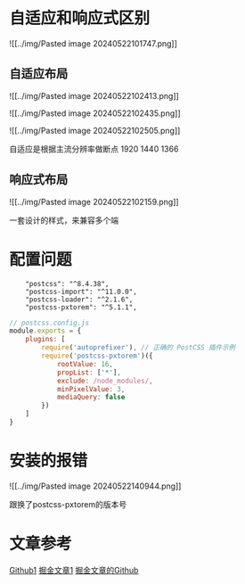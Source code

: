 # 自适应和响应式区别
![[../img/Pasted image 20240522101747.png]]

## 自适应布局
![[../img/Pasted image 20240522102413.png]]

![[../img/Pasted image 20240522102435.png]]

![[../img/Pasted image 20240522102505.png]]

自适应是根据主流分辨率做断点
1920 1440  1366

## 响应式布局
![[../img/Pasted image 20240522102159.png]]

一套设计的样式，来兼容多个端




# 配置问题
~~~config
    "postcss": "^8.4.38",
    "postcss-import": "^11.0.0",
    "postcss-loader": "^2.1.6",
    "postcss-pxtorem": "^5.1.1",
~~~

~~~js
// postcss.config.js
module.exports = {
    plugins: [
        require('autoprefixer'), // 正确的 PostCSS 插件示例
        require('postcss-pxtorem')({
            rootValue: 16,
            propList: ['*'],
            exclude: /node_modules/,
            minPixelValue: 3,
            mediaQuery: false
        })
    ]
}
~~~
# 安装的报错
![[../img/Pasted image 20240522140944.png]]

跟换了postcss-pxtorem的版本号


# 文章参考
[Github1](https://github.com/wswmsword/postcss-mobile-forever?tab=readme-ov-file)
[掘金文章1](https://juejin.cn/post/7200282892348833851)
[掘金文章的Github](https://github.com/GisonL/px2rem2js)

